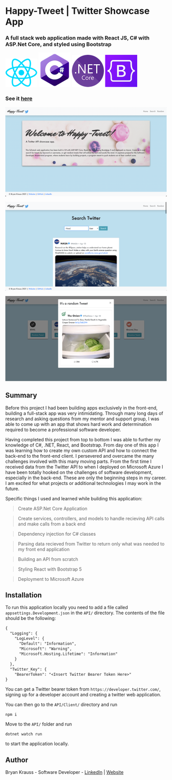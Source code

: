 # Happy-Tweet | Twitter Showcase App

### A full stack web application made with React JS, C# with ASP.Net Core, and styled using Bootstrap

![html](README_assets/React_Logo.png)
![csharp](README_assets/Csharp_Logo.png)
![dotnet](README_assets/NET_Core_Logo.png)
![css](README_assets/Bootstrap_Logo.png)

### See it [here](https://happy-tweet.azurewebsites.net/)

![Screenshot](README_assets/screenshot.png)

![Screenshot3](README_assets/screenshot1.png)

![Screenshot2](README_assets/screenshot2.png)

## Summary

Before this project I had been building apps exclusively in the front-end, building a full-stack app was
very intimidating. Through many long days of research and asking questions from my mentor and support group,
I was able to come up with an app that shows hard work and determination required to become a professional 
software developer.

Having completed this project from top to bottom I was able to further my knowledge of C#, .NET, React, and 
Bootstrap. From day one of this app I was learning how to create my own custom API and how to connect the back-end 
to the front-end client. I persevered and overcame the many challenges involved with this many moving parts. From
the first time I received data from the Twitter API to when I deployed on Microsoft Azure I have been totally
hooked on the challenges of software development, especially in the back-end. These are only the beginning steps in
my career. I am excited for what projects or additional technologies I may work in the future.

Specific things I used and learned while building this application:

> Create ASP.Net Core Application

> Create services, controllers, and models to handle recieving API calls and make calls from a back end

> Dependency injection for C# classes

> Parsing data recieved from Twitter to return only what was needed to my front end application

> Building an API from scratch

> Styling React with Bootstrap 5

> Deployment to Microsoft Azure

## Installation

To run this application locally you need to add a file called `appsettings.Development.json` in the `API/` directory. The contents of the file should be the following:

```
{
  "Logging": {
    "LogLevel": {
      "Default": "Information",
      "Microsoft": "Warning",
      "Microsoft.Hosting.Lifetime": "Information"
    }
  },
  "Twitter_Key": {
    "BearerToken": "<Insert Twitter Bearer Token Here>"
}

```

You can get a Twitter bearer token from `https://developer.twitter.com/`, signing up for a developer account and creating a twitter web application.

You can then go to the `API/Client/` directory and run

```
npm i
```

Move to the `API/` folder and run

```
dotnet watch run
```

to start the application locally.

## Author

Bryan Krauss - Software Developer - [LinkedIn](https://www.linkedin.com/in/bryan-krauss-556b3a200/) | [Website](https://bryankrauss.ca/)